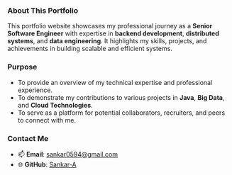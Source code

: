 ### About This Portfolio
This portfolio website showcases my professional journey as a **Senior Software Engineer** with expertise in **backend development**, **distributed systems**, and **data engineering**. It highlights my skills, projects, and achievements in building scalable and efficient systems.

### Purpose
- To provide an overview of my technical expertise and professional experience.
- To demonstrate my contributions to various projects in **Java**, **Big Data**, and **Cloud Technologies**.
- To serve as a platform for potential collaborators, recruiters, and peers to connect with me.

### Contact Me
- 📫 **Email**: sankar0594@gmail.com  
- 🌐 **GitHub**: [Sankar-A](https://github.com/Sankar-A)
